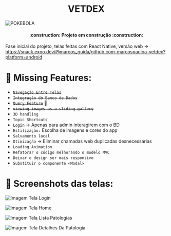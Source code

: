 <h1 align="center"> VETDEX </h1>

![POKEBOLA](https://img2.cgtrader.com/items/2122494/9e4519c70d/pokeball-3d-model-obj-mtl-fbx-blend.jpg)

<h4 align="center"> 
    :construction:  Projeto em construção  :construction:
</h4>

Fase inicial do projeto, telas feitas com React Native, versão web -> https://snack.expo.dev/@marcos_guida/github.com-marcospauloa-vetdex?platform=android<br/> 

# :hammer: Missing Features:

- ~~`Navegação Entre Telas`~~ 
- ~~`Integração do Banco de Dados`~~
- ~~`Query Feature`~~ :mag_right:
- ~~`viewing images as a sliding gallery`~~
- `3D handling`
- `Topic Shortcuts`
- ~~`Login`~~ -> Apenas para admin interagirem com o BD
- `Estilização:` Escolha de imagens e cores do app 
- `Salvamento local` 
- `Otimização` -> Eliminar chamadas web duplicadas desnecessárias
- `Loading Animation`
- `Refatorar o código melhorando o modelo MVC` 
- `Deixar o design ser mais responsivo`
- `Substituir o componente <Modal>`

# :iphone: Screenshots das telas:

![Imagem Tela Login](https://github.com/MarcosPauloA/vetdex/blob/6c1448cf1a32b7d32d39f408685e3287881217d3/screenshots/loginImage.jpeg)

![Imagem Tela Home](https://github.com/MarcosPauloA/vetdex/blob/6c1448cf1a32b7d32d39f408685e3287881217d3/screenshots/homeImage.jpeg)

![Imagem Tela Lista Patologias](https://github.com/MarcosPauloA/vetdex/blob/6c1448cf1a32b7d32d39f408685e3287881217d3/screenshots/listaPatologiaImage.jpeg)

![Imagem Tela Detalhes Da Patologia](https://github.com/MarcosPauloA/vetdex/blob/6c1448cf1a32b7d32d39f408685e3287881217d3/screenshots/patologiaImage.jpeg)